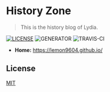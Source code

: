 # History Zone

> This is the history blog of Lydia.

[![LICENSE](https://img.shields.io/badge/license-MIT-blue.svg)](LICENSE) ![GENERATOR](https://img.shields.io/badge/made_with-jekyll-blue.svg)
![TRAVIS-CI](https://travis-ci.org/heiswayi/thinkspace.svg?branch=master)

- **Home:** https://lemon9604.github.io/

## License

[MIT](LICENSE.md)
